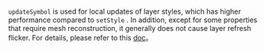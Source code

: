 `updateSymbol` is used for local updates of layer styles, which has higher performance compared to `setStyle` . In addition, except for some properties that require mesh reconstruction, it generally does not cause layer refresh flicker. For details, please refer to this [doc](https://doc.maptalks.com/docs/api/vt/vector-perf/)。
